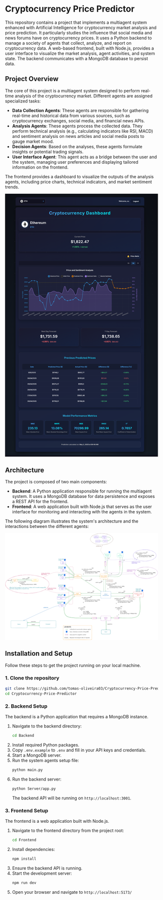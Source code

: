 # Cryptocurrency Price Predictor

This repository contains a project that implements a multiagent system enhanced with Artificial Intelligence for cryptocurrency market analysis and price prediction. It particularly studies the influence that social media and news forums have on cryptocurrency prices. It uses a Python backend to manage a society of agents that collect, analyze, and report on cryptocurrency data. A web-based frontend, built with Node.js, provides a user interface to visualize the market analysis, agent activities, and system state. The backend communicates with a MongoDB database to persist data.

## Project Overview

The core of this project is a multiagent system designed to perform real-time analysis of the cryptocurrency market. Different agents are assigned specialized tasks:

-   **Data Collection Agents**: These agents are responsible for gathering real-time and historical data from various sources, such as cryptocurrency exchanges, social media, and financial news APIs.
-   **Analysis Agents**: These agents process the collected data. They perform technical analysis (e.g., calculating indicators like RSI, MACD) and sentiment analysis on news articles and social media posts to gauge market mood.
-   **Decision Agents**: Based on the analyses, these agents formulate insights or potential trading signals.
-   **User Interface Agent**: This agent acts as a bridge between the user and the system, managing user preferences and displaying tailored information on the frontend.

The frontend provides a dashboard to visualize the outputs of the analysis agents, including price charts, technical indicators, and market sentiment trends.

![Cryptocurrency Dashboard](assets/Full-Dashboard.png)

## Architecture

The project is composed of two main components:

-   **Backend**: A Python application responsible for running the multiagent system. It uses a MongoDB database for data persistence and exposes a REST API for the frontend.
-   **Frontend**: A web application built with Node.js that serves as the user interface for monitoring and interacting with the agents in the system.

The following diagram illustrates the system's architecture and the interactions between the different agents:

![System Architecture](assets/Agents-Workflow.png)

## Installation and Setup

Follow these steps to get the project running on your local machine.

### 1. Clone the repository

```bash
git clone https://github.com/tomas-oliveira03/Cryptocurrency-Price-Predictor.git
cd Cryptocurrency-Price-Predictor
```

### 2. Backend Setup

The backend is a Python application that requires a MongoDB instance.

1.  Navigate to the backend directory:
    ```bash
    cd Backend
    ```
2.  Install required Python packages.
3.  Copy `.env.example` to `.env` and fill in your API keys and credentials.
4.  Start a MongoDB server.
5.  Run the system agents setup file:
    ```bash
    python main.py
    ```
6.  Run the backend server:
    ```bash
    python Server/app.py
    ```
    The backend API will be running on `http://localhost:3001`.

### 3. Frontend Setup

The frontend is a web application built with Node.js.

1.  Navigate to the frontend directory from the project root:
    ```bash
    cd Frontend
    ```
2.  Install dependencies:
    ```bash
    npm install
    ```
3.  Ensure the backend API is running.
4.  Start the development server:
    ```bash
    npm run dev
    ```
5. Open your browser and navigate to `http://localhost:5173/`
